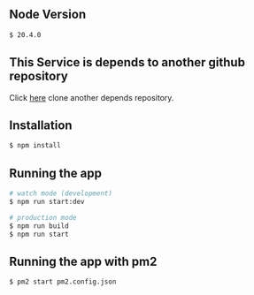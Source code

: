 ## Node Version

```bash
$ 20.4.0
```

## This Service is depends to another github repository

Click [here](https://github.com/sholehbaktiabadi/rabbitmq-publiser) clone another depends repository.

## Installation

```bash
$ npm install
```

## Running the app

```bash
# watch mode (development)
$ npm run start:dev

# production mode
$ npm run build
$ npm run start
```

## Running the app with pm2

```bash
$ pm2 start pm2.config.json
```
<br>
